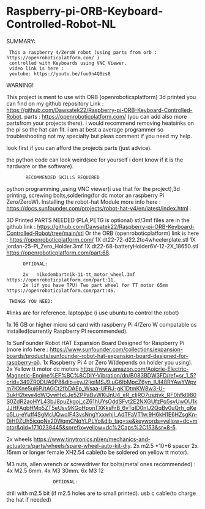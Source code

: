 # Raspberry-pi-ORB-Keyboard-Controlled-Robot-NL

SUMMARY:

     This a raspberry 4/ZeroW robot (using parts from orb : https://openroboticplatform.com/ ) 
     controlled with Keyboards using VNC Viewer.
     video link is here : 
     youtube: https://youtu.be/fuu9n4QBzs8
WARNING!

This project is ment to use with ORB (openroboticsplatform) 3d printed you can find on my github repository Link : https://github.com/Dawsatek22/Raspberry-pi-ORB-Keyboard-Controlled-Robot. parts : https://openroboticplatform.com/ (you can add also more partsfrom your projects there). i would recommend removing heatsinks on the pi so the hat can fit. i am at best a average programmer so troubleshooting not my specialty but pleas comment if you need my help.

look first if you can afford the projects parts (just advice).

the python code can look weird(see for yourself i dont know if it is the hardware or the software).

           RECOMMENDED SKILLS REQUIRED     
python programming ,using VNC viewer(i use that for the project),3d printing, screwing bolts,soldering(for dc motor an raspberry Pi Zero/ZeroW). Installing the robot-hat Module more info here : https://docs.sunfounder.com/projects/robot-hat-v4/en/latest/index.html .

3D Printed PARTS NEEDED (PLA,PETG is optional) stl/3mf files are in the github link : https://github.com/Dawsatek22/Raspberry-pi-ORB-Keyboard-Controlled-Robot/tree/main/stl Or the ORB (openroboticplatform) link is here : https://openroboticplatform.com/ 1X dt22-72-d22.2to4wheelerplate.stl 1X jordan-25-Pi_Zero_Holder.3mf 1X dt22-68-batteryHolder6V-12-2X_18650.stl https://openroboticplatform.com/part:68.

          OPTIONAL:

          2x   nikodembartnik-11-tt_motor_wheel.3mf https://openroboticplatform.com/part:11.
          2x (if you have TPU) Two part wheel for TT motor 65mm https://openroboticplatform.com/part:46.

     THINGS YOU NEED:
#links are for reference. laptop/pc (i use ubuntu to control the robot)

1x 16 GB or higher micro sd card with raspberry Pi 4/Zero W compatable os installed(currently Raspberry PI recommended).

1x SunFounder Robot HAT Expansion Board Designed for Raspberry Pi (more info here : https://www.sunfounder.com/collections/expansion-boards/products/sunfounder-robot-hat-expansion-board-designed-for-raspberry-pi). 1x Raspberry Pi 4 or Zero W(depends on holder you using). 2x Yellow tt motor dc motors https://www.amazon.com/Aoicrie-Electric-Magnetic-Engine%EF%BC%8CDIY-Vibration/dp/B083BDW3FD/ref=sr_1_5?crid=349ZR0DUA9P8&dib=eyJ2IjoiMSJ9.uG6IbMpcZ6yn_IUI48RYAwYWpvm7KXne5uj6PJtAGCt2fbDAEp_Wsaa-UFRJ-gK1DtmKW8w3-U-3ukH2teve4dWQvwHxLJe5ZPPaBvWKiJnU4_eR_cIjRO7uszjvk_RF0hfkI980S0ZdR2aoHYL43bJ8puZkgoj_cZ61hUYsOddSFvt2E2NXGUfzPq5svUwOU1kJJHFAgbHMp5ZT5eUsv9KGoHponTXKksFrB_6vTqID0nIJ2QqBv0uQrh_gKeo5Lu-eYuff4SgMcUQwoIF43vsNngYxxwhjI_AdTFaVT1w.9H6kH1E6HZsgKn-DiH0ZUh5icqpNx20WqmCNqYLPLYo&dib_tag=se&keywords=yellow+dc+motor&qid=1710238445&sprefix=yellow+dc%2Caps%2C153&sr=8-5.

2x wheels https://www.tinytronics.nl/en/mechanics-and-actuators/parts/wheels/spare-wheel-auto-kit-diy. 2x m2.5 *10+6 spacer 2x 15mm or longer female XH2.54 cable(to be soldered on yellow tt motor).

M3 nuts, allen wrench or screwdriver for bolts(metal ones recommended) : 4x M2.5 6mm. 4x M3 30mm. 6x M3 12

                     OPTIONAL:
drill with m2.5 bit (if m2.5 holes are to small printed). usb c cable(to charge the hat if needed)
